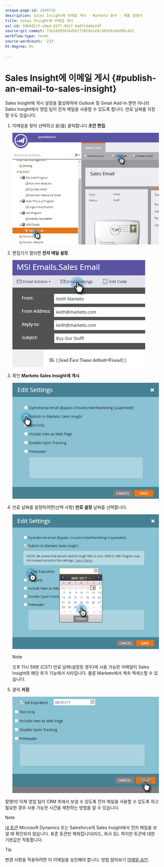 ```yaml
---
unique-page-id: 2949718
description: Sales Insight에 이메일 게시 - Marketo 문서 - 제품 설명서
title: Sales Insight에 이메일 게시
exl-id: 59b6821f-cbed-427f-942f-0a67cbd4e2df
source-git-commit: 72e1d29347bd5b77107da1e9c30169cb6490c432
workflow-type: tm+mt
source-wordcount: '213'
ht-degree: 0%

---
```


# Sales Insight에 이메일 게시 {#publish-an-email-to-sales-insight}

Sales Insight에 게시 설정을 활성화하여 Outlook 및 Gmail Add-In 뿐만 아니라 Sales Insight에서 영업 팀이 전자 메일을 사용할 수 있도록 합니다. 만료 날짜를 지정할 수도 있습니다.

1. 이메일을 찾아 선택하고 을(를) 클릭합니다 **초안 편집**.

   ![](assets/one.png)

1. 편집기가 열리면 **전자 메일 설정**.

   ![](assets/two.png)

1. 확인 **Marketo Sales Insight에 게시**.

   ![](assets/three.png)

1. 만료 날짜를 설정하려면(선택 사항) **만료 설정** 날짜를 선택합니다.

   ![](assets/four.png)

   >[!NOTE]
   >
   >오후 11시 59분 (CST) 만료 날짜(설정된 경우)에 사용 가능한 이메일이 Sales Insight와 해당 추가 기능에서 사라집니다. 물론 Marketo에서 계속 액세스할 수 있습니다.

1. 클릭 **저장**.

   ![](assets/five.png)

잘했어! 이제 영업 팀이 CRM 측에서 보낼 수 있도록 전자 메일을 사용할 수 있도록 하고 필요한 경우 사용 가능한 시간을 제한하는 방법을 알 수 있습니다.

>[!NOTE]
>
>[내 토큰](/help/marketo/product-docs/core-marketo-concepts/programs/tokens/understanding-my-tokens-in-a-program.md) Microsoft Dynamics 또는 Salesforce의 Sales Insight에서 전자 메일을 보낼 때 확인되지 않습니다. 표준 토큰만 채워집니다(리드, 회사 등). 하지만 토큰에 대한 기본값은 작동합니다.

>[!TIP]
>
>변경 사항을 적용하려면 이 이메일을 승인해야 합니다. 방법 알아보기 [이메일 승인](/help/marketo/product-docs/email-marketing/general/creating-an-email/approve-an-email.md).
